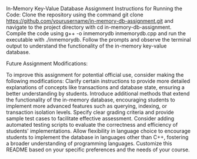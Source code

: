 In-Memory Key-Value Database Assignment
Instructions for Running the Code:
Clone the repository using the command git clone https://github.com/yourusername/in-memory-db-assignment.git and navigate to the project directory with cd in-memory-db-assignment. 
Compile the code using g++ -o inmemorydb inmemorydb.cpp and run the executable with ./inmemorydb. Follow the prompts and observe the terminal output to understand the functionality of the in-memory key-value database.





Future Assignment Modifications:

To improve this assignment for potential official use, consider making the following modifications:
Clarify certain instructions to provide more detailed explanations of concepts like transactions and database state, ensuring a better understanding by students. 
Introduce additional methods that extend the functionality of the in-memory database, encouraging students to implement more advanced features such as querying, indexing, or transaction isolation levels. 
Specify clear grading criteria and provide sample test cases to facilitate effective assessment. Consider adding automated testing scripts to evaluate the correctness and efficiency of students' implementations.
Allow flexibility in language choice to encourage students to implement the database in languages other than C++, fostering a broader understanding of programming languages. Customize this README based on your specific preferences and the needs of your course.
